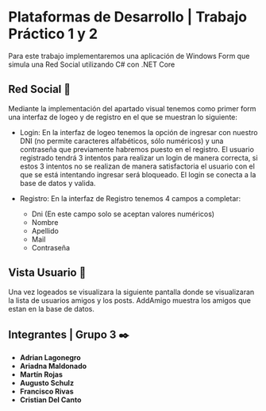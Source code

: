 # Plataformas de Desarrollo | Trabajo Práctico 1 y 2

Para este trabajo implementaremos una aplicación de Windows Form que simula una Red Social utilizando C# con .NET Core

## Red Social 💬
Mediante la implementación del apartado visual tenemos como primer form una interfaz de logeo y de registro en el que se muestran lo siguiente:

* Login:
En la interfaz de logeo tenemos la opción de ingresar con nuestro DNI (no permite caracteres alfabéticos, sólo numéricos) y una contraseña que previamente habremos puesto en el registro. El usuario registrado tendrá 3 intentos para realizar un login de manera correcta, si estos 3 intentos no se realizan de manera satisfactoria el usuario con el que se está intentando ingresar será bloqueado. 
El login se conecta a la base de datos y valida.

* Registro:
En la interfaz de Registro tenemos 4 campos a completar:
  * Dni (En este campo solo se aceptan valores numéricos)
  * Nombre
  * Apellido
  * Mail
  * Contraseña


## Vista Usuario 👤
Una vez logeados se visualizara la siguiente pantalla donde se visualizaran la lista de usuarios amigos y los posts. AddAmigo muestra los amigos que estan en la base de datos. 


## Integrantes | Grupo 3 ✒️

* **Adrian Lagonegro** 
* **Ariadna Maldonado** 
* **Martín Rojas** 
* **Augusto Schulz**
* **Francisco Rivas** 
* **Cristian Del Canto**

